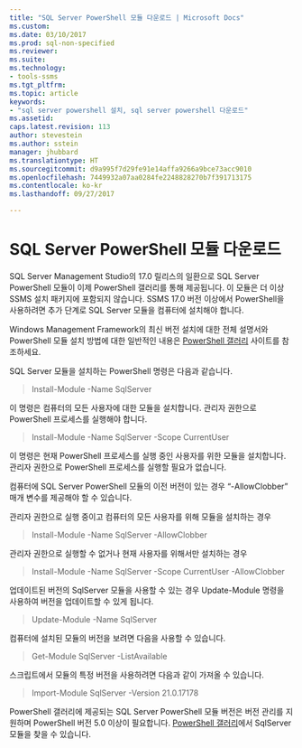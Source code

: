 ```yaml
---
title: "SQL Server PowerShell 모듈 다운로드 | Microsoft Docs"
ms.custom: 
ms.date: 03/10/2017
ms.prod: sql-non-specified
ms.reviewer: 
ms.suite: 
ms.technology:
- tools-ssms
ms.tgt_pltfrm: 
ms.topic: article
keywords:
- "sql server powershell 설치, sql server powershell 다운로드"
ms.assetid: 
caps.latest.revision: 113
author: stevestein
ms.author: sstein
manager: jhubbard
ms.translationtype: HT
ms.sourcegitcommit: d9a995f7d29fe91e14affa9266a9bce73acc9010
ms.openlocfilehash: 7449932a07aa0284fe2248828270b7f391713175
ms.contentlocale: ko-kr
ms.lasthandoff: 09/27/2017

---
```

# <a name="download-sql-server-powershell-module"></a>SQL Server PowerShell 모듈 다운로드
SQL Server Management Studio의 17.0 릴리스의 일환으로 SQL Server PowerShell 모듈이 이제 PowerShell 갤러리를 통해 제공됩니다.  이 모듈은 더 이상 SSMS 설치 패키지에 포함되지 않습니다. SSMS 17.0 버전 이상에서 PowerShell을 사용하려면 추가 단계로 SQL Server 모듈을 컴퓨터에 설치해야 합니다.

Windows Management Framework의 최신 버전 설치에 대한 전체 설명서와 PowerShell 모듈 설치 방법에 대한 일반적인 내용은 [PowerShell 갤러리](https://www.powershellgallery.com/) 사이트를 참조하세요.

SQL Server 모듈을 설치하는 PowerShell 명령은 다음과 같습니다.

> Install-Module -Name SqlServer

이 명령은 컴퓨터의 모든 사용자에 대한 모듈을 설치합니다. 관리자 권한으로 PowerShell 프로세스를 실행해야 합니다.

> Install-Module -Name SqlServer -Scope CurrentUser

이 명령은 현재 PowerShell 프로세스를 실행 중인 사용자를 위한 모듈을 설치합니다. 관리자 권한으로 PowerShell 프로세스를 실행할 필요가 없습니다.

컴퓨터에 SQL Server PowerShell 모듈의 이전 버전이 있는 경우 “-AllowClobber” 매개 변수를 제공해야 할 수 있습니다.  

관리자 권한으로 실행 중이고 컴퓨터의 모든 사용자를 위해 모듈을 설치하는 경우

> Install-Module -Name SqlServer -AllowClobber

관리자 권한으로 실행할 수 없거나 현재 사용자를 위해서만 설치하는 경우

> Install-Module -Name SqlServer -Scope CurrentUser -AllowClobber

업데이트된 버전의 SqlServer 모듈을 사용할 수 있는 경우 Update-Module 명령을 사용하여 버전을 업데이트할 수 있게 됩니다.

> Update-Module -Name SqlServer

컴퓨터에 설치된 모듈의 버전을 보려면 다음을 사용할 수 있습니다.

> Get-Module SqlServer -ListAvailable

스크립트에서 모듈의 특정 버전을 사용하려면 다음과 같이 가져올 수 있습니다.

> Import-Module SqlServer -Version 21.0.17178

PowerShell 갤러리에 제공되는 SQL Server PowerShell 모듈 버전은 버전 관리를 지원하며 PowerShell 버전 5.0 이상이 필요합니다. [PowerShell 갤러리](https://www.powershellgallery.com/packages/Sqlserver/)에서 SqlServer 모듈을 찾을 수 있습니다. 

